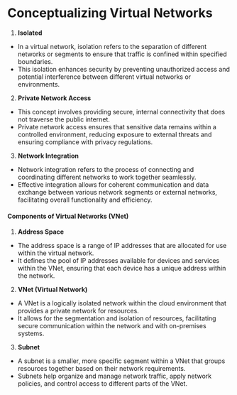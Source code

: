 # Conceptualizing Virtual Networks

1. **Isolated**

- In a virtual network, isolation refers to the separation of different networks or segments to ensure that traffic is confined within specified boundaries.
- This isolation enhances security by preventing unauthorized access and potential interference between different virtual networks or environments.

2. **Private Network Access**

- This concept involves providing secure, internal connectivity that does not traverse the public internet.
- Private network access ensures that sensitive data remains within a controlled environment, reducing exposure to external threats and ensuring compliance with privacy regulations.

3. **Network Integration**

- Network integration refers to the process of connecting and coordinating different networks to work together seamlessly.
- Effective integration allows for coherent communication and data exchange between various network segments or external networks, facilitating overall functionality and efficiency.

#### Components of Virtual Networks (VNet)

1. **Address Space**

- The address space is a range of IP addresses that are allocated for use within the virtual network.
- It defines the pool of IP addresses available for devices and services within the VNet, ensuring that each device has a unique address within the network.

2. **VNet (Virtual Network)**

- A VNet is a logically isolated network within the cloud environment that provides a private network for resources.
- It allows for the segmentation and isolation of resources, facilitating secure communication within the network and with on-premises systems.

3. **Subnet**

- A subnet is a smaller, more specific segment within a VNet that groups resources together based on their network requirements.
- Subnets help organize and manage network traffic, apply network policies, and control access to different parts of the VNet.